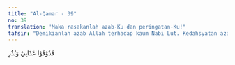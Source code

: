 ```yaml
---
title: "Al-Qamar - 39"
no: 39
translation: "Maka rasakanlah azab-Ku dan peringatan-Ku!"
tafsir: "Demikianlah azab Allah terhadap kaum Nabi Lut. Kedahsyatan azab itu harus mereka rasakan karena mereka tidak mau memperhatikan peringatan-peringatan Allah melalui nabi-Nya. Peringatan-peringatan Allah pasti terjadi, karena itu tidak boleh diabaikan."
---
```


فَذُوْقُوْا عَذَابِيْ وَنُذُرِ 

